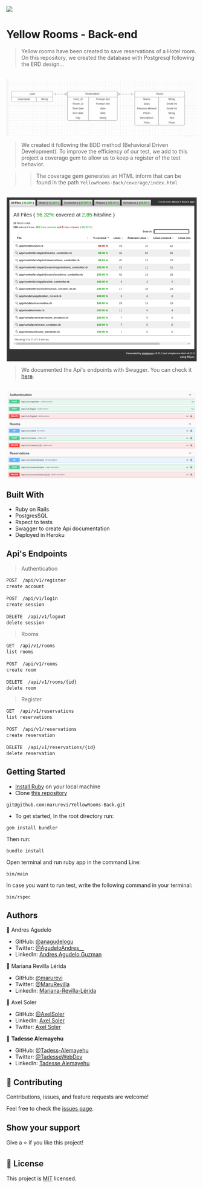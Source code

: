 ![](https://img.shields.io/badge/Microverse-blueviolet)

# Yellow Rooms - Back-end

>  Yellow rooms have been created to save reservations of a Hotel room. On this repository, we created the database with Postgresql following the ERD design...

<br />
<img src="app/images/WhatsApp Image 2022-09-16 at 13.50.17.png" alt="ERD image" align="center">

<br />

> We created it following the BDD method (Behavioral Driven Development). To improve the efficiency of our test, we add to this project a coverage gem to allow us to keep a register of the test behavior.

> > The coverage gem generates an HTML inform that can be found in the path `YellowRooms-Back/coverage/index.html`

<br />
<img src="app/images/Coverage.png" alt="ERD image" align="center">

<br />

> We documented the Api's endpoints with Swagger. You can check it [here](https://yellow-rooms.herokuapp.com/api-docs).

<br />
<img src="app/images/ApiDocumentation.png" alt="ERD image" align="center">

<br />


## Built With

- Ruby on Rails
- PostgresSQL
- Rspect to tests
- Swagger to create Api documentation
- Deployed in Heroku

## Api's Endpoints

> Authentication
``````````
POST  /api/v1/register
create account

POST  /api/v1/login
create session

DELETE  /api/v1/logout
delete session
````````````

> Rooms
````````````
GET  /api/v1/rooms
list rooms

POST  /api/v1/rooms
create room

DELETE  /api/v1/rooms/{id}
delete room
`````````````
> Register
`````````````
GET  /api/v1/reservations
list reservations

POST  /api/v1/reservations
create reservation

DELETE  /api/v1/reservations/{id}
delete reservation
`````````````

## Getting Started

- [Install Ruby](https://www.ruby-lang.org/en/documentation/installation/) on your local machine
- Clone [this repository](https://github.com/marurevi/YellowRooms-Back.git)

```
git@github.com:marurevi/YellowRooms-Back.git
```
- To get started, In the root directory run:

```
gem install bundler
```

Then run:

```
bundle install
```

Open terminal and run ruby app in the command Line:

```
bin/main
```
In case you want to run test, write the following command in your terminal:
```
bin/rspec
```

## Authors

👤 Andres Agudelo

- GitHub: [@anagudelogu](https://github.com/anagudelogu)
- Twitter: [@AgudeloAndres\_\_](https://twitter.com/AgudeloAndres__)
- LinkedIn: [Andres Agudelo Guzman](https://linkedin.com/in/aagst)


👤 Mariana Revilla Lérida


- GitHub: [@marurevi](https://github.com/marurevi)
- Twitter: [@MaruRevilla](https://twitter.com/MaruRevilla)
- LinkedIn: [Mariana-Revilla-Lérida](https://linkedin.com/in/mariana-revilla-l%C3%A9rida-a12aba143)

👤 Axel Soler

- GitHub: [@AxelSoler](https://github.com/AxelSoler)
- LinkedIn: [Axel Soler](https://www.linkedin.com/in/axel-soler-685985232/)
- Twitter: [Axel Soler](https://twitter.com/AxelSoler18)


👤 **Tadesse Alemayehu**

- GitHub: [@Tadess-Alemayehu](https://github.com/Tadesse-Alemayehu)
- Twitter: [@TadesseWebDev](https://twitter.com/TadesseWebDev)
- LinkedIn: [Tadesse Alemayehu](https://www.linkedin.com/in/tadesse-alemayehu-60141a221/)

## 🤝 Contributing

Contributions, issues, and feature requests are welcome!

Feel free to check the [issues page](../../issues/).

## Show your support

Give a ⭐️ if you like this project!

## 📝 License

This project is [MIT](./MIT.md) licensed.
